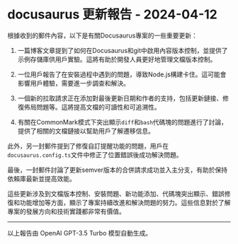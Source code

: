 # docusaurus 更新報告 - 2024-04-12

根據收到的郵件內容，以下是有關Docusaurus專案的一些重要更新：



1. 一篇博客文章提到了如何在Docusaurus和git中啟用內容版本控制，並提供了示例存儲庫供用戶實驗。這將有助於開發人員更好地管理文檔版本控制。



2. 一位用戶報告了在安裝過程中遇到的問題，導致Node.js構建卡住。這可能會影響用戶體驗，需要進一步調查和解決。



3. 一個新的拉取請求正在添加對最後更新日期和作者的支持，包括更新鏈接、修復佈局問題等。這將提高文檔的可讀性和可追溯性。



4. 有關在CommonMark模式下突出顯示`diff`和`bash`代碼塊的問題進行了討論，提供了相關的文檔鏈接以幫助用戶了解遷移信息。



此外，另一封郵件提到了修復自訂提醒功能的問題，用戶在`docusaurus.config.ts`文件中修正了位置錯誤後成功解決問題。



最後，一封郵件討論了更新semver版本的合併請求成功並入主分支，有助於保持依賴庫最新並提高效能。



這些更新涉及到文檔版本控制、安裝問題、新功能添加、代碼塊突出顯示、錯誤修復和功能增加等方面，顯示了專案持續改進和解決問題的努力。這些信息對於了解專案的發展方向和技術實踐都非常有價值。



---



以上報告由 OpenAI GPT-3.5 Turbo 模型自動生成。